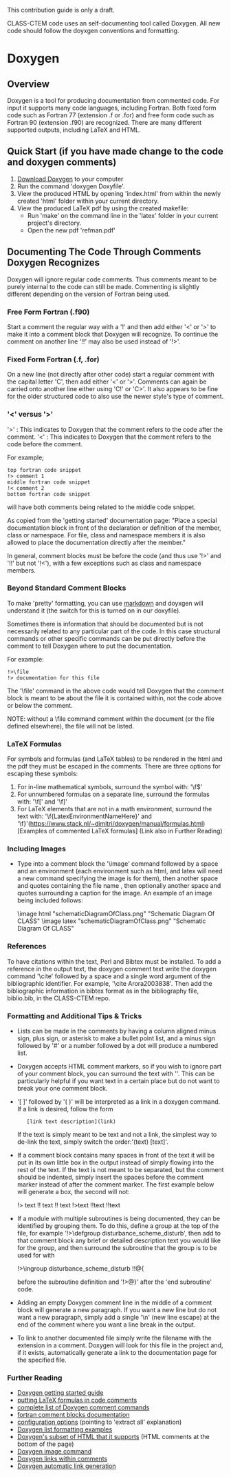 This contribution guide is only a draft.

CLASS-CTEM code uses an self-documenting tool called Doxygen. All new code should follow the doyxgen conventions and formatting.

# Doxygen
## Overview
Doxygen is a tool for producing documentation from commented code. For input it supports many code languages, 
including Fortran. Both fixed form code such as Fortran 77 (extension .f or .for) and free form code such as Fortran 90
(extension .f90) are recognized. There are many different supported outputs, including LaTeX and HTML.

## Quick Start (if you have made change to the code and doxygen comments)
   1. [Download Doxygen](http://www.stack.nl/~dimitri/doxygen/download.html) to your computer
   1. Run the command 'doxygen Doxyfile'.
   1. View the produced HTML by opening 'index.html' from within the newly created 'html' folder within your current directory.
   1. View the produced LaTeX pdf by using the created makefile:
       - Run 'make' on the command line in the 'latex' folder in your current project's directory.
       - Open the new pdf 'refman.pdf'

## Documenting The Code Through Comments Doxygen Recognizes
Doxygen will ignore regular code comments. Thus comments meant to be purely internal to the code can still be made. 
Commenting is slightly different depending on the version of Fortran being used.

### Free Form Fortran (.f90)
Start a comment the regular way with a '!' and then add either '<' or '>' to make it into a
comment block that Doxygen will recognize. To continue the comment on another line '!!' may also be used instead of '!>'.

### Fixed Form Fortran (.f, .for)
On a new line (not directly after other code) start a regular comment with the capital letter 'C',
then add either '<' or '>'. Comments can again be carried onto another line either using 'C!' or 'C>'.
It also appears to be fine for the older structured code to also use the newer style's type of comment.

### '<' versus '>'
'>' : This indicates to Doxygen that the comment refers to the code after the comment. 
'<' : This indicates to Doxygen that the comment refers to the code before the comment.

For example;

    top fortran code snippet
    !> comment 1
    middle fortran code snippet
    !< comment 2
    bottom fortran code snippet

will have both comments being related to the middle code snippet.

As copied from the 'getting started' documentation page:
"Place a special documentation block in front of the declaration or definition of the member, class or namespace.
For file, class and namespace members it is also allowed to place the documentation directly after the member."

In general, comment blocks must be before the code (and thus use '!>' and '!!' but not '!<'), 
with a few exceptions such as class and namespace members.

### Beyond Standard Comment Blocks

To make 'pretty' formatting, you can use [markdown](http://daringfireball.net/projects/markdown/syntax) and doyxgen will understand it (the switch for this is
turned on in our doxyfile).

Sometimes there is information that should be documented but is not necessarily related to any particular part
of the code. In this case structural commands or other specific commands can be put directly before the comment to tell Doxygen 
where to put the documentation. 

For example:

    !>\file
    !> documentation for this file

The '\file' command in the above code would tell Doxygen that the comment block is meant to be about the
file it is contained within, not the code above or below the comment.

NOTE: without a \file command comment within the document (or the file defined elsewhere), the file will not be listed. 

### LaTeX Formulas
For symbols and formulas (and LaTeX tables) to be rendered in the html and the pdf they must be escaped in
the comments. There are three options for escaping these symbols:
   1. For in-line mathematical symbols, surround the symbol with: '\f$'
   1. For unnumbered formulas on a separate line, surround the formulas with: '\f[' and '\f]'
   1. For LaTeX elements that are not in a math environment, surround the text with: '\f{LatexEnvironmentNameHere}' and '\f}'(https://www.stack.nl/~dimitri/doxygen/manual/formulas.html)[Examples of commented LaTeX formulas] (Link also in Further Reading)

### Including Images
   * Type into a comment block the '\image' command followed by a space and an environment (each environment such as html, 
     and latex will need a new command specifying the image is for them), then another space and quotes containing the file name
     , then optionally another space and quotes surrounding a caption for the image. An example of an image being included follows: 


        \image html "schematicDiagramOfClass.png" "Schematic Diagram Of CLASS"
        \image latex "schematicDiagramOfClass.png" "Schematic Diagram Of CLASS"


### References
To have citations within the text, Perl and Bibtex must be installed. To add a reference in the output text, the doxygen comment text write the doxygen command '\cite' followed by a space and a single word 
argument of the bibliographic identifier. For example, '\cite Arora2003838'. Then add the bibliographic information in 
bibtex format as in the bibliography file, biblio.bib, in the CLASS-CTEM repo.

### Formatting and Additional Tips & Tricks
   * Lists can be made in the comments by having a column aligned minus sign, plus sign, or asterisk to make a bullet point list,
     and a minus sign followed by '#' or a number followed by a dot will produce a numbered list.
   * Doxygen accepts HTML comment markers, so if you wish to ignore part of your comment block, you can surround the
     text with '<!-- hidden section here -->'. This can be particularly helpful if you want text in a certain place but do not want
     to break your one comment block.
   * '[ ]' followed by '( )' will be interpreted as a link in a doxygen command. If a link is desired, follow the form 

            [link text description](link)

     If the text is simply meant to be text and not a link, the simplest way to de-link the text, simply switch the order:'(text) [text]'.
   * If a comment block contains many spaces in front of the text it will be put in its own little box in the output instead 
     of simply flowing into the rest of the text. If the text is not meant to be separated, but the comment should be indented, 
     simply insert the spaces before the comment marker instead of after the comment marker. The first example below will generate
     a box, the second will not:

        !>             text
        !!             text
        !!             text
        !>text
        !!text
        !!text

   * If a module with multiple subroutines is being documented, they can be identified by grouping them. To do this, define a group at 
     the top of the file, for example '!>\defgroup disturbance_scheme_disturb', then add to that comment block any brief or detailed 
     description text you would like for the group, and then surround the subroutine that the group is to be used for with 

        !>\ingroup disturbance_scheme_disturb
        !!@{

     before the subroutine definition and '!>@}' after the 'end subroutine' code.
     
   * Adding an empty Doxygen comment line in the middle of a comment block will generate a new paragraph. If you want a new line but do not want a new paragraph,
     simply add a single '\n' (new line escape) at the end of the comment where you want a line break in the output.
   * To link to another documented file simply write the filename with the extension in a comment. Doxygen will look for this file in
     the project and, if it exists, automatically generate a link to the documentation page for the specified file.

### Further Reading
   * [Doxygen getting started guide](http://www.stack.nl/~dimitri/doxygen/manual/starting.html)
   * [putting LaTeX formulas in code comments](https://www.stack.nl/~dimitri/doxygen/manual/formulas.html)
   * [complete list of Doxygen comment commands](http://www.stack.nl/~dimitri/doxygen/manual/commands.html#cmd_intro)
   * [fortran comment blocks documentation](http://www.stack.nl/~dimitri/doxygen/manual/docblocks.html#fortranblocks)
   * [configuration options](http://www.stack.nl/~dimitri/doxygen/manual/config.html#cfg_extract_all) (pointing to 'extract all' explanation)
   * [Doxygen list formatting examples](https://www.stack.nl/~dimitri/doxygen/manual/lists.html)
   * [Doxygen's subset of HTML that it supports](https://www.stack.nl/~dimitri/doxygen/manual/htmlcmds.html) (HTML comments at the bottom of the page)
   * [Doxygen image command](https://www.stack.nl/~dimitri/doxygen/manual/commands.html#cmdimage)
   * [Doxygen links within comments](https://www.stack.nl/~dimitri/doxygen/manual/markdown.html#md_links)
   * [Doxygen automatic link generation](https://www.stack.nl/~dimitri/doxygen/manual/autolink.html)
